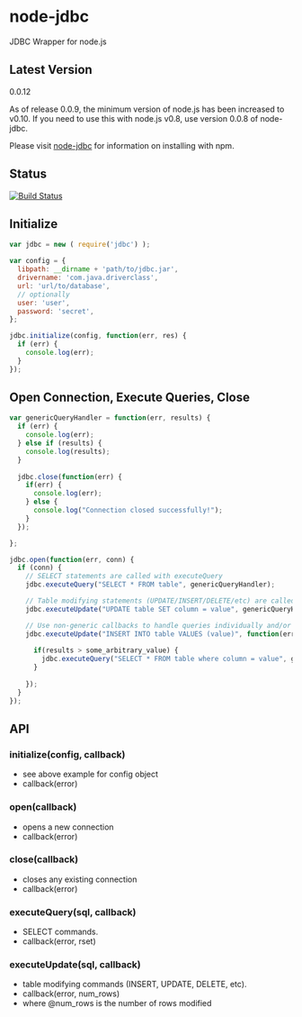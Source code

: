 node-jdbc
=========

JDBC Wrapper for node.js

Latest Version
--------------
0.0.12

As of release 0.0.9, the minimum version of node.js has been increased to v0.10.  If you need
to use this with node.js v0.8, use version 0.0.8 of node-jdbc.

Please visit [node-jdbc](https://www.npmjs.org/package/jdbc) for information on installing with npm.

## Status
[![Build Status](https://travis-ci.org/CraZySacX/node-jdbc.svg?branch=master)](https://travis-ci.org/CraZySacX/node-jdbc)

Initialize
----------
```javascript
var jdbc = new ( require('jdbc') );

var config = {
  libpath: __dirname + 'path/to/jdbc.jar',
  drivername: 'com.java.driverclass',
  url: 'url/to/database',
  // optionally  
  user: 'user',
  password: 'secret',
};

jdbc.initialize(config, function(err, res) {
  if (err) {
    console.log(err);
  }
});
```

Open Connection, Execute Queries, Close
---------------------------------------
```javascript
var genericQueryHandler = function(err, results) {
  if (err) {
    console.log(err);
  } else if (results) {
    console.log(results);
  }
  
  jdbc.close(function(err) {
    if(err) {
      console.log(err);
    } else {
      console.log("Connection closed successfully!");
    }
  });

};

jdbc.open(function(err, conn) {
  if (conn) {
    // SELECT statements are called with executeQuery
    jdbc.executeQuery("SELECT * FROM table", genericQueryHandler);

    // Table modifying statements (UPDATE/INSERT/DELETE/etc) are called with executeUpdate
    jdbc.executeUpdate("UPDATE table SET column = value", genericQueryHandler);

    // Use non-generic callbacks to handle queries individually and/or to nest queries
    jdbc.executeUpdate("INSERT INTO table VALUES (value)", function(err, results) {
      
      if(results > some_arbitrary_value) {
        jdbc.executeQuery("SELECT * FROM table where column = value", genericQueryHandler);
      }
    
    });
  }
});


```

API
---------------------------------

### initialize(config, callback)
 - see above example for config object
 - callback(error)

### open(callback)
 - opens a new connection
 - callback(error)

### close(callback)
 - closes any existing connection
 - callback(error)

### executeQuery(sql, callback)
 - SELECT commands.
 - callback(error, rset)

### executeUpdate(sql, callback) 
 - table modifying commands (INSERT, UPDATE, DELETE, etc).
 - callback(error, num_rows)
 - where @num_rows is the number of rows modified
